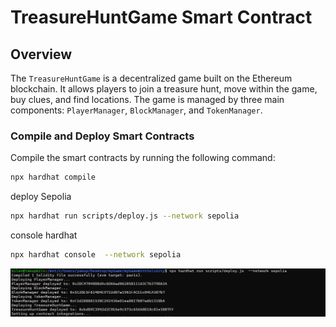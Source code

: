 # TreasureHuntGame Smart Contract

## Overview

The `TreasureHuntGame` is a decentralized game built on the Ethereum blockchain. It allows players to join a treasure hunt, move within the game, buy clues, and find locations. The game is managed by three main components: `PlayerManager`, `BlockManager`, and `TokenManager`.


### Compile and Deploy Smart Contracts

Compile the smart contracts by running the following command:

```sh
npx hardhat compile
```

deploy Sepolia
```sh
npx hardhat run scripts/deploy.js --network sepolia
```

console hardhat
```sh
npx hardhat console  --network sepolia
```

![Example](./images/mygame.png)
